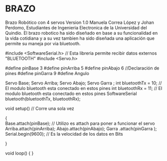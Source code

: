 # BRAZO
Brazo Robótico con 4 servos
Version 1.0
Manuela Correa López y Johan Perdomo, Estudiantes de Ingenieria Electronica de la Universidad del Quindio. 
El brazo robotico ha sido diseñado en base a su funcionalidad en la vida cotidiana y a su vez tambien ha sido 
diseñada una aplicación que permite su maneja por via bluetooth.

#include <SoftwareSerial.h>     // Esta libreria permite recibir datos externos "BLUETOOTH"
#include <Servo.h>

#define pinBase 3
#define pinArriba 5
#define pinAbajo 6        //Declaración de pines 
#define pinGarra 9
#define Angulo 

Servo Base;
Servo Arriba;
Servo Abajo;
Servo Garra ;
int bluetoothTx = 10; // El modulo bluetooth esta conectado en estos pines
int bluetoothRx = 11; // El modulo bluetooth esta conectado en estos pines
SoftwareSerial bluetooth(bluetoothTx, bluetoothRx);


void setup()                  // Corre una sola vez         

{      
Base.attach(pinBase);         // Utilizo es attach para poner a funcionar el servo
Arriba.attach(pinArriba);
Abajo.attach(pinAbajo);
Garra .attach(pinGarra );
Serial.begin(9600);           // Es la velocidad de los datos en Bits 


}

void loop()
{
}
